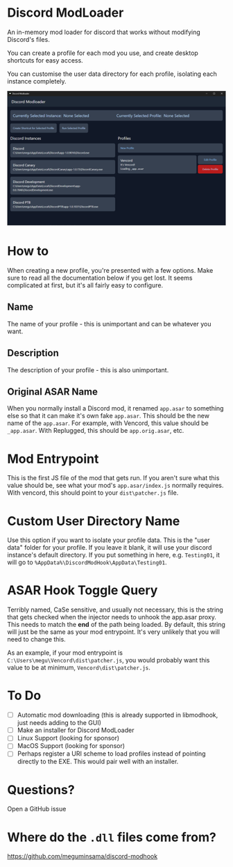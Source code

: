 # Discord ModLoader

An in-memory mod loader for discord that works without modifying Discord's files.

You can create a profile for each mod you use, and create desktop shortcuts for easy access.

You can customise the user data directory for each profile, isolating each instance completely.

![](assets/DiscordModLoader_oe47GnVQI7.png)

# How to

When creating a new profile, you're presented with a few options. Make sure to read all the documentation below if you get lost. It seems complicated at first, but it's all fairly easy to configure.

## Name

The name of your profile - this is unimportant and can be whatever you want.

## Description

The description of your profile - this is also unimportant.

## Original ASAR Name

When you normally install a Discord mod, it renamed `app.asar` to something else so that it can make it's own fake `app.asar`. This should be the new name of the `app.asar`. For example, with Vencord, this value should be `_app.asar`. With Replugged, this should be `app.orig.asar`, etc.

# Mod Entrypoint

This is the first JS file of the mod that gets run. If you aren't sure what this value should be, see what your mod's `app.asar/index.js` normally requires. With vencord, this should point to your `dist\patcher.js` file.

# Custom User Directory Name

Use this option if you want to isolate your profile data. This is the "user data" folder for your profile. If you leave it blank, it will use your discord instance's default directory. If you put something in here, e.g. `Testing01`, it will go to `%AppData%\DiscordModHook\AppData\Testing01`.

# ASAR Hook Toggle Query

Terribly named, CaSe sensitive, and usually not necessary, this is the string that gets checked when the injector needs to unhook the app.asar proxy. This needs to match the **end** of the path being loaded. By default, this string will just be the same as your mod entrypoint. It's very unlikely that you will need to change this.

As an example, if your mod entrypoint is `C:\Users\megu\Vencord\dist\patcher.js`, you would probably want this value to be at minimum, `Vencord\dist\patcher.js`.

# To Do

- [ ] Automatic mod downloading (this is already supported in libmodhook, just needs adding to the GUI)
- [ ] Make an installer for Discord ModLoader
- [ ] Linux Support (looking for sponsor)
- [ ] MacOS Support (looking for sponsor)
- [ ] Perhaps register a URI scheme to load profiles instead of pointing directly to the EXE. This would pair well with an installer.

# Questions?

Open a GitHub issue

# Where do the `.dll` files come from?

https://github.com/meguminsama/discord-modhook
